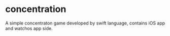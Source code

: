 # concentration

A simple concentraton game developed by swift language, contains iOS app and watchos app side.

